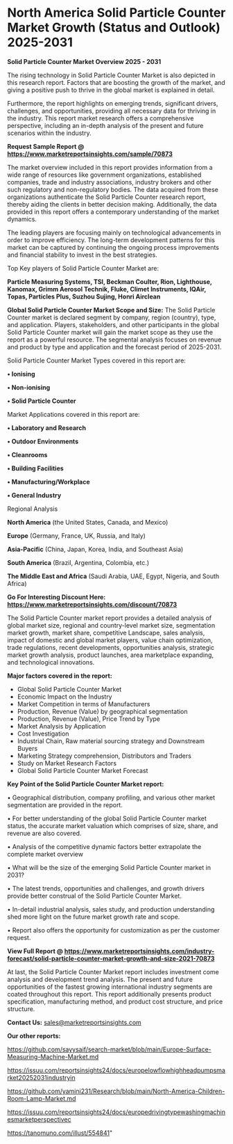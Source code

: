 # North America Solid Particle Counter Market Growth (Status and Outlook) 2025-2031

<Strong> Solid Particle Counter Market Overview 2025 - 2031</strong>

The rising technology in Solid Particle Counter Market is also depicted in this research report. Factors that are boosting the growth of the market, and giving a positive push to thrive in the global market is explained in detail.

Furthermore, the report highlights on emerging trends, significant drivers, challenges, and opportunities, providing all necessary data for thriving in the industry. This report market research offers a comprehensive perspective, including an in-depth analysis of the present and future scenarios within the industry.

<strong>Request Sample Report @ <a href=https://www.marketreportsinsights.com/sample/70873>https://www.marketreportsinsights.com/sample/70873</a></strong>

The market overview included in this report provides information from a wide range of resources like government organizations, established companies, trade and industry associations, industry brokers and other such regulatory and non-regulatory bodies. The data acquired from these organizations authenticate the Solid Particle Counter research report, thereby aiding the clients in better decision making. Additionally, the data provided in this report offers a contemporary understanding of the market dynamics.

The leading players are focusing mainly on technological advancements in order to improve efficiency. The long-term development patterns for this market can be captured by continuing the ongoing process improvements and financial stability to invest in the best strategies.

Top Key players of Solid Particle Counter Market are:

<strong>Particle Measuring Systems, TSI, Beckman Coulter, Rion, Lighthouse, Kanomax, Grimm Aerosol Technik, Fluke, Climet Instruments, IQAir, Topas, Particles Plus, Suzhou Sujing, Honri Airclean</strong>

<strong><b>Global Solid Particle Counter Market Scope and Size:</b></strong>
The Solid Particle Counter market is declared segment by company, region (country), type, and application. Players, stakeholders, and other participants in the global Solid Particle Counter market will gain the market scope as they use the report as a powerful resource. The segmental analysis focuses on revenue and product by type and application and the forecast period of 2025-2031.

Solid Particle Counter Market Types covered in this report are:

<strong>• Ionising

• Non-ionising

• Solid Particle Counter</strong>

Market Applications covered in this report are:

<strong>• Laboratory and Research

• Outdoor Environments

• Cleanrooms

• Building Facilities

• Manufacturing/Workplace

• General Industry</strong> 

Regional Analysis

<strong>North America</strong> (the United States, Canada, and Mexico)

<strong>Europe</strong> (Germany, France, UK, Russia, and Italy)

<strong>Asia-Pacific</strong> (China, Japan, Korea, India, and Southeast Asia)

<strong>South America</strong> (Brazil, Argentina, Colombia, etc.)

<strong>The Middle East and Africa</strong> (Saudi Arabia, UAE, Egypt, Nigeria, and South Africa)

<strong>Go For Interesting Discount Here: <a href=https://www.marketreportsinsights.com/discount/70873>https://www.marketreportsinsights.com/discount/70873</a></strong>

The Solid Particle Counter market report provides a detailed analysis of global market size, regional and country-level market size, segmentation market growth, market share, competitive Landscape, sales analysis, impact of domestic and global market players, value chain optimization, trade regulations, recent developments, opportunities analysis, strategic market growth analysis, product launches, area marketplace expanding, and technological innovations.

<strong><b>Major factors covered in the report:</b></strong>
<ul>
  <li>Global Solid Particle Counter Market </li>
  <li>Economic Impact on the Industry</li>
  <li>Market Competition in terms of Manufacturers</li>
  <li>Production, Revenue (Value) by geographical segmentation</li>
  <li>Production, Revenue (Value), Price Trend by Type</li>
  <li>Market Analysis by Application</li>
  <li>Cost Investigation</li>
  <li>Industrial Chain, Raw material sourcing strategy and Downstream Buyers</li>
  <li>Marketing Strategy comprehension, Distributors and Traders</li>
  <li>Study on Market Research Factors</li>
  <li>Global Solid Particle Counter Market Forecast</li>
</ul>

<strong><b>Key Point of the Solid Particle Counter Market report:</b></strong>

• Geographical distribution, company profiling, and various other market segmentation are provided in the report.

• For better understanding of the global Solid Particle Counter market status, the accurate market valuation which comprises of size, share, and revenue are also covered.

• Analysis of the competitive dynamic factors better extrapolate the complete market overview

• What will be the size of the emerging Solid Particle Counter market in 2031?

• The latest trends, opportunities and challenges, and growth drivers provide better construal of the Solid Particle Counter Market.

• In-detail industrial analysis, sales study, and production understanding shed more light on the future market growth rate and scope.

• Report also offers the opportunity for customization as per the customer request.

<strong><b>View Full Report @ <a href=https://www.marketreportsinsights.com/industry-forecast/solid-particle-counter-market-growth-and-size-2021-70873>https://www.marketreportsinsights.com/industry-forecast/solid-particle-counter-market-growth-and-size-2021-70873</a></b></strong>


At last, the Solid Particle Counter Market report includes investment come analysis and development trend analysis. The present and future opportunities of the fastest growing international industry segments are coated throughout this report. This report additionally presents product specification, manufacturing method, and product cost structure, and price structure.

<strong>Contact Us:</strong>
sales@marketreportsinsights.com

<strong>Our other reports:</strong>

<a href=https://github.com/sayysaif/search-market/blob/main/Europe-Surface-Measuring-Machine-Market.md>https://github.com/sayysaif/search-market/blob/main/Europe-Surface-Measuring-Machine-Market.md</a>

<a href=https://issuu.com/reportsinsights24/docs/europelowflowhighheadpumpsmarket20252031industryin>https://issuu.com/reportsinsights24/docs/europelowflowhighheadpumpsmarket20252031industryin</a>

<a href=https://github.com/yamini231/Research/blob/main/North-America-Children-Room-Lamp-Market.md>https://github.com/yamini231/Research/blob/main/North-America-Children-Room-Lamp-Market.md</a>

<a href=https://issuu.com/reportsinsights24/docs/europedrivingtypewashingmachinesmarketperspectivec>https://issuu.com/reportsinsights24/docs/europedrivingtypewashingmachinesmarketperspectivec</a>

<a href=https://tanomuno.com/illust/554841>https://tanomuno.com/illust/554841</a>"
